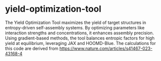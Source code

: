 # yield-optimization-tool
The Yield Optimization Tool maximizes the yield of target structures in entropy-driven self-assembly systems. By optimizing parameters like interaction strengths and concentrations, it enhances assembly precision. Using gradient-based methods, the tool balances entropic factors for high yield at equilibrium, leveraging JAX and HOOMD-Blue.
The calculations for this code are derived from https://www.nature.com/articles/s41467-023-43168-4 
